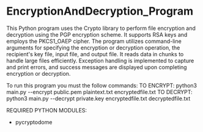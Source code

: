 # EncryptionAndDecryption_Program

This Python program uses the Crypto library to perform file encryption and decryption using the PGP encryption scheme. It supports RSA keys and employs the PKCS1_OAEP cipher. The program utilizes command-line arguments for specifying the encryption or decryption operation, the recipient's key file, input file, and output file. It reads data in chunks to handle large files efficiently. Exception handling is implemented to capture and print errors, and success messages are displayed upon completing encryption or decryption.


To run this program you must the follow commands:
  TO ENCRYPT:
      python3 main.py --encrypt public.pem plaintext.txt encryptedfile.txt
  TO DECRYPT:
      python3 main.py --decrypt private.key encryptedfile.txt decryptedfile.txt


REQUIRED PYTHON MODULES:
- pycryptodome

